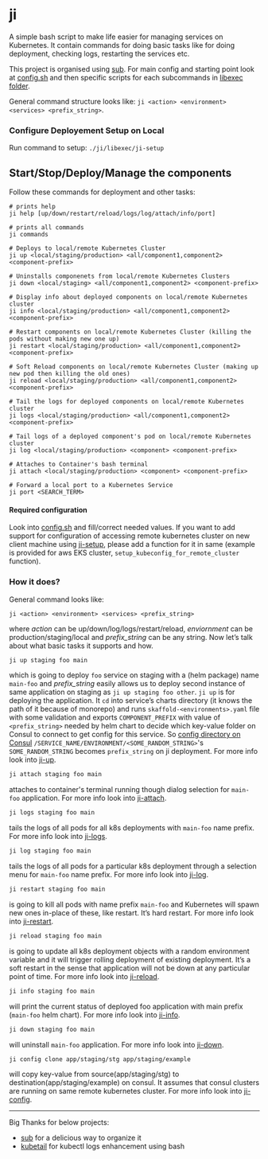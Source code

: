 # ji

A simple bash script to make life easier for managing services on Kubernetes. It contain commands for doing basic tasks like for doing deployment, checking logs, restarting the services etc.

This project is organised using [sub](https://github.com/basecamp/sub). For main config and starting point look at [config.sh](./libexec/config.sh) and then specific scripts for each subcommands in [libexec folder](./libexec/).

General command structure looks like: `ji <action> <environment> <services> <prefix_string>`.


### Configure Deployement Setup on Local

Run command to setup: `./ji/libexec/ji-setup`

## Start/Stop/Deploy/Manage the components

Follow these commands for deployment and other tasks:

```
# prints help
ji help [up/down/restart/reload/logs/log/attach/info/port]

# prints all commands
ji commands

# Deploys to local/remote Kubernetes Cluster
ji up <local/staging/production> <all/component1,component2> <component-prefix>

# Uninstalls componenets from local/remote Kubernetes Clusters
ji down <local/staging> <all/component1,component2> <component-prefix>

# Display info about deployed components on local/remote Kubernetes cluster
ji info <local/staging/production> <all/component1,component2> <component-prefix>

# Restart components on local/remote Kubernetes Cluster (killing the pods without making new one up)
ji restart <local/staging/production> <all/component1,component2> <component-prefix>

# Soft Reload components on local/remote Kubernetes Cluster (making up new pod then killing the old ones)
ji reload <local/staging/production> <all/component1,component2> <component-prefix>

# Tail the logs for deployed components on local/remote Kubernetes cluster
ji logs <local/staging/production> <all/component1,component2> <component-prefix>

# Tail logs of a deployed component's pod on local/remote Kubernetes cluster
ji log <local/staging/production> <component> <component-prefix>

# Attaches to Container's bash terminal
ji attach <local/staging/production> <component> <component-prefix>

# Forward a local port to a Kubernetes Service
ji port <SEARCH_TERM>
```

#### Required configuration
Look into [config.sh](./libexec/config.sh) and fill/correct needed values. If you want to add support for configuration of accessing remote kubernetes cluster on new client machine using [ji-setup](./libexec/setup), please add a function for it in same (example is provided for aws EKS cluster, `setup_kubeconfig_for_remote_cluster` function).

### How it does?

General command looks like:
```
ji <action> <environment> <services> <prefix_string>
```
where *action* can be up/down/log/logs/restart/reload, *enviornment* can be production/staging/local and *prefix_string* can be any string.
Now let’s talk about what basic tasks it supports and how.
```sh
ji up staging foo main
```
which is going to deploy `foo` service on staging with a (helm package) name `main-foo` and *prefix_string* easily allows us to deploy second instance of same application on staging as `ji up staging foo other`. `ji up` is for deploying the application. It `cd` into service’s charts directory (it knows the path of it because of monorepo) and runs `skaffold-<environments>.yaml` file with some validation and exports `COMPONENT_PREFIX` with value of `<prefix_string>` needed by helm chart to decide which key-value folder on Consul to connect to get config for this service. So [config directory on Consul](../consul_pyconfig/README.md#consul_pyconfig-module) `/SERVICE_NAME/ENVIRONMENT/<SOME_RANDOM_STRING>`'s `SOME_RANDOM_STRING` becomes `prefix_string` on ji deployment. For more info look into [ji-up](./libexec/ji-up).
```sh
ji attach staging foo main
```
attaches to container's terminal running though dialog selection for `main-foo` application. For more info look into [ji-attach](./libexec/ji-attach).
```sh
ji logs staging foo main
```
tails the logs of all pods for all k8s deployments with `main-foo` name prefix. For more info look into [ji-logs](./libexec/ji-logs).
```sh
ji log staging foo main
```
tails the logs of all pods for a particular k8s deployment through a selection menu for `main-foo` name prefix. For more info look into [ji-log](./libexec/ji-log).
```sh
ji restart staging foo main
```
is going to kill all pods with name prefix `main-foo` and Kubernetes will spawn new ones in-place of these, like restart. It’s hard restart. For more info look into [ji-restart](./libexec/ji-restart).
```sh
ji reload staging foo main
```
is going to update all k8s deployment objects with a random environment variable and it will trigger rolling deployment of existing deployment. It’s a soft restart in the sense that application will not be down at any particular point of time. For more info look into [ji-reload](./libexec/ji-reload).
```sh
ji info staging foo main
```
will print the current status of deployed foo application with main prefix (`main-foo` helm chart). For more info look into [ji-info](./libexec/ji-info).
```sh
ji down staging foo main
```
will uninstall `main-foo` application. For more info look into [ji-down](./libexec/ji-down).
```sh
ji config clone app/staging/stg app/staging/example
```
will copy key-value from source(app/staging/stg) to destination(app/staging/example) on consul. It assumes that consul clusters are running on same remote kubernetes cluster. For more info look into [ji-config](./libexec/ji-config).

---
Big Thanks for below projects:
- [sub](https://github.com/basecamp/sub) for a delicious way to organize it
- [kubetail](https://github.com/johanhaleby/kubetail/) for kubectl logs enhancement using bash

